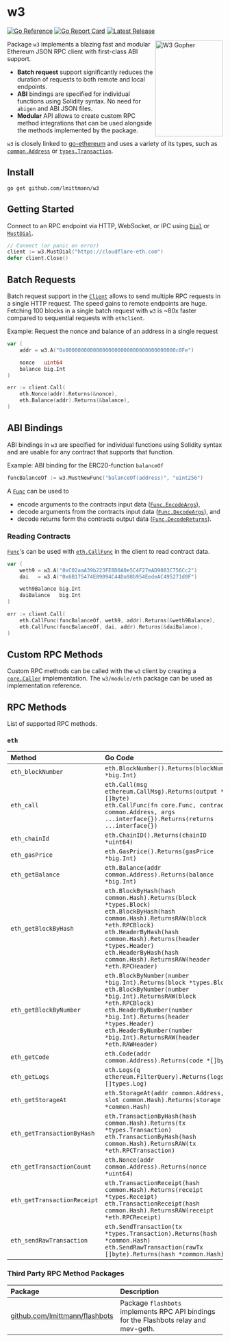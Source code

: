 # w3

[![Go Reference](https://pkg.go.dev/badge/github.com/lmittmann/w3.svg)](https://pkg.go.dev/github.com/lmittmann/w3)
[![Go Report Card](https://goreportcard.com/badge/github.com/lmittmann/w3)](https://goreportcard.com/report/github.com/lmittmann/w3)
[![Latest Release](https://img.shields.io/github/v/release/lmittmann/w3?color=007d9c)](https://github.com/lmittmann/w3/releases)

<img src="https://user-images.githubusercontent.com/3458786/153202258-24bf253e-5ab0-4efd-a0ed-43dc1bf093c9.png" align="right" alt="W3 Gopher" width="158" height="224">

Package `w3` implements a blazing fast and modular Ethereum JSON RPC client with
first-class ABI support.

* **Batch request** support significantly reduces the duration of requests to
  both remote and local endpoints.
* **ABI** bindings are specified for individual functions using Solidity syntax.
  No need for `abigen` and ABI JSON files.
* **Modular** API allows to create custom RPC method integrations that can be
  used alongside the methods implemented by the package.

`w3` is closely linked to [go-ethereum](https://github.com/ethereum/go-ethereum)
and uses a variety of its types, such as [`common.Address`](https://pkg.go.dev/github.com/ethereum/go-ethereum/common#Address)
or [`types.Transaction`](https://pkg.go.dev/github.com/ethereum/go-ethereum/core/types#Transaction).


## Install

```
go get github.com/lmittmann/w3
```


## Getting Started

Connect to an RPC endpoint via HTTP, WebSocket, or IPC using [`Dial`](https://pkg.go.dev/github.com/lmittmann/w3#Dial)
or [`MustDial`](https://pkg.go.dev/github.com/lmittmann/w3#MustDial).

```go
// Connect (or panic on error)
client := w3.MustDial("https://cloudflare-eth.com")
defer client.Close()
```


## Batch Requests

Batch request support in the [`Client`](https://pkg.go.dev/github.com/lmittmann/w3#Client)
allows to send multiple RPC requests in a single HTTP request. The speed gains
to remote endpoints are huge. Fetching 100 blocks in a single batch request
with `w3` is ~80x faster compared to sequential requests with `ethclient`.

Example: Request the nonce and balance of an address in a single request

```go
var (
	addr = w3.A("0x000000000000000000000000000000000000c0Fe")

	nonce   uint64
	balance big.Int
)

err := client.Call(
	eth.Nonce(addr).Returns(&nonce),
	eth.Balance(addr).Returns(&balance),
)
```


## ABI Bindings

ABI bindings in `w3` are specified for individual functions using Solidity
syntax and are usable for any contract that supports that function.

Example: ABI binding for the ERC20-function `balanceOf`

```go
funcBalanceOf := w3.MustNewFunc("balanceOf(address)", "uint256")
```

A [`Func`](https://pkg.go.dev/github.com/lmittmann/w3#Func) can be used to

* encode arguments to the contracts input data ([`Func.EncodeArgs`](https://pkg.go.dev/github.com/lmittmann/w3#Func.EncodeArgs)),
* decode arguments from the contracts input data ([`Func.DecodeArgs`](https://pkg.go.dev/github.com/lmittmann/w3#Func.DecodeArgs)), and
* decode returns form the contracts output data ([`Func.DecodeReturns`](https://pkg.go.dev/github.com/lmittmann/w3#Func.DecodeReturns)).

### Reading Contracts

[`Func`](https://pkg.go.dev/github.com/lmittmann/w3#Func)'s can be used with
[`eth.CallFunc`](https://pkg.go.dev/github.com/lmittmann/w3/module/eth#CallFunc)
in the client to read contract data.

```go
var (
	weth9 = w3.A("0xC02aaA39b223FE8D0A0e5C4F27eAD9083C756Cc2")
	dai   = w3.A("0x6B175474E89094C44Da98b954EedeAC495271d0F")

	weth9Balance big.Int
	daiBalance   big.Int
)

err := client.Call(
	eth.CallFunc(funcBalanceOf, weth9, addr).Returns(&weth9Balance),
	eth.CallFunc(funcBalanceOf, dai, addr).Returns(&daiBalance),
)
```


## Custom RPC Methods

Custom RPC methods can be called with the `w3` client by creating a
[`core.Caller`](https://pkg.go.dev/github.com/lmittmann/w3/core#Caller)
implementation.
The `w3/module/eth` package can be used as implementation reference.


## RPC Methods

List of supported RPC methods.

### `eth`

| Method                      | Go Code
| :-------------------------- | :-------
| `eth_blockNumber`           | `eth.BlockNumber().Returns(blockNumber *big.Int)`
| `eth_call`                  | `eth.Call(msg ethereum.CallMsg).Returns(output *[]byte)`<br>`eth.CallFunc(fn core.Func, contract common.Address, args ...interface{}).Returns(returns ...interface{})`
| `eth_chainId`               | `eth.ChainID().Returns(chainID *uint64)`
| `eth_gasPrice`              | `eth.GasPrice().Returns(gasPrice *big.Int)`
| `eth_getBalance`            | `eth.Balance(addr common.Address).Returns(balance *big.Int)`
| `eth_getBlockByHash`        | `eth.BlockByHash(hash common.Hash).Returns(block *types.Block)`<br>`eth.BlockByHash(hash common.Hash).ReturnsRAW(block *eth.RPCBlock)` <br>`eth.HeaderByHash(hash common.Hash).Returns(header *types.Header)`<br>`eth.HeaderByHash(hash common.Hash).ReturnsRAW(header *eth.RPCHeader)`
| `eth_getBlockByNumber`      | `eth.BlockByNumber(number *big.Int).Returns(block *types.Block)`<br>`eth.BlockByNumber(number *big.Int).ReturnsRAW(block *eth.RPCBlock)`<br>`eth.HeaderByNumber(number *big.Int).Returns(header *types.Header)`<br>`eth.HeaderByNumber(number *big.Int).ReturnsRAW(header *eth.RAWHeader)`
| `eth_getCode`               | `eth.Code(addr common.Address).Returns(code *[]byte)`
| `eth_getLogs`               | `eth.Logs(q ethereum.FilterQuery).Returns(logs *[]types.Log)`
| `eth_getStorageAt`          | `eth.StorageAt(addr common.Address, slot common.Hash).Returns(storage *common.Hash)`
| `eth_getTransactionByHash`  | `eth.TransactionByHash(hash common.Hash).Returns(tx *types.Transaction)`<br>`eth.TransactionByHash(hash common.Hash).ReturnsRAW(tx *eth.RPCTransaction)`
| `eth_getTransactionCount`   | `eth.Nonce(addr common.Address).Returns(nonce *uint64)`
| `eth_getTransactionReceipt` | `eth.TransactionReceipt(hash common.Hash).Returns(receipt *types.Receipt)`<br>`eth.TransactionReceipt(hash common.Hash).ReturnsRAW(receipt *eth.RPCReceipt)`
| `eth_sendRawTransaction`    | `eth.SendTransaction(tx *types.Transaction).Returns(hash *common.Hash)`<br>`eth.SendRawTransaction(rawTx []byte).Returns(hash *common.Hash)`

### Third Party RPC Method Packages

| Package                                                                  | Description
| :----------------------------------------------------------------------- | :-----------
| [github.com/lmittmann/flashbots](https://github.com/lmittmann/flashbots) | Package `flashbots` implements RPC API bindings for the Flashbots relay and mev-geth.
